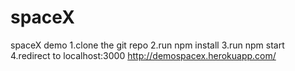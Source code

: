# spaceX
spaceX demo
1.clone the git repo
2.run npm install
3.run npm start
4.redirect to localhost:3000
http://demospacex.herokuapp.com/

